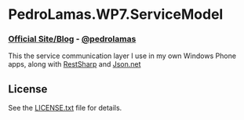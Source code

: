 # PedroLamas.WP7.ServiceModel

### [Official Site/Blog][1] - [@pedrolamas][2]

This the service communication layer I use in my own Windows Phone apps, along with [RestSharp][4] and [Json.net][5]

## License

See the [LICENSE.txt][3] file for details.

[1]: http://www.pedrolamas.com
[2]: http://twitter.com/pedrolamas
[3]: https://github.com/pedrolamas/ServiceModel/raw/master/LICENSE.txt "License"
[4]: http://restsharp.org/
[5]: http://james.newtonking.com/projects/json-net.aspx